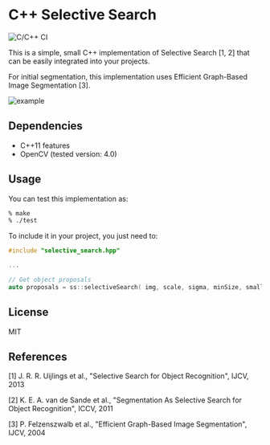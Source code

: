# C++ Selective Search
![C/C++ CI](https://github.com/ukiyoyo/selective-search-cpp/workflows/C/C++%20CI/badge.svg)

This is a simple, small C++ implementation of Selective Search [1, 2] that can be easily integrated into your projects.

For initial segmentation, this implementation uses Efficient Graph-Based Image Segmentation [3].

![example](example.jpg)

## Dependencies

- C++11 features
- OpenCV (tested version: 4.0)

## Usage

You can test this implementation as:

```sh
% make
% ./test
```

To include it in your project, you just need to:

```cpp
#include "selective_search.hpp"

...

// Get object proposals
auto proposals = ss::selectiveSearch( img, scale, sigma, minSize, smallest, largest, distorted );

```

## License

MIT

## References

[1] J. R. R. Uijlings et al., "Selective Search for Object Recognition", IJCV, 2013

[2] K. E. A. van de Sande et al., "Segmentation As Selective Search for Object Recognition", ICCV, 2011

[3] P. Felzenszwalb et al., "Efficient Graph-Based Image Segmentation", IJCV, 2004

